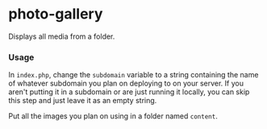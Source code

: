 # photo-gallery
Displays all media from a folder.

### Usage
In `index.php`, change the `subdomain` variable to a string containing the name
of whatever subdomain you plan on deploying to on your server. If you aren't
putting it in a subdomain or are just running it locally, you can skip this step
and just leave it as an empty string.

Put all the images you plan on using in a folder named `content`.
